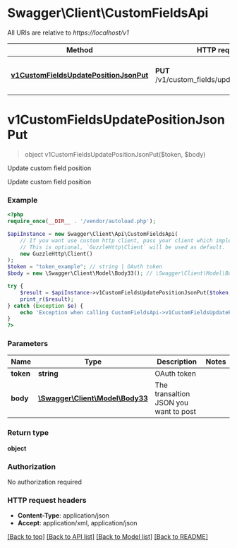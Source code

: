 # Swagger\Client\CustomFieldsApi

All URIs are relative to *https://localhost/v1*

Method | HTTP request | Description
------------- | ------------- | -------------
[**v1CustomFieldsUpdatePositionJsonPut**](CustomFieldsApi.md#v1CustomFieldsUpdatePositionJsonPut) | **PUT** /v1/custom_fields/update_position.json | Update custom field position


# **v1CustomFieldsUpdatePositionJsonPut**
> object v1CustomFieldsUpdatePositionJsonPut($token, $body)

Update custom field position

Update custom field position

### Example
```php
<?php
require_once(__DIR__ . '/vendor/autoload.php');

$apiInstance = new Swagger\Client\Api\CustomFieldsApi(
    // If you want use custom http client, pass your client which implements `GuzzleHttp\ClientInterface`.
    // This is optional, `GuzzleHttp\Client` will be used as default.
    new GuzzleHttp\Client()
);
$token = "token_example"; // string | OAuth token
$body = new \Swagger\Client\Model\Body33(); // \Swagger\Client\Model\Body33 | The transaltion JSON you want to post

try {
    $result = $apiInstance->v1CustomFieldsUpdatePositionJsonPut($token, $body);
    print_r($result);
} catch (Exception $e) {
    echo 'Exception when calling CustomFieldsApi->v1CustomFieldsUpdatePositionJsonPut: ', $e->getMessage(), PHP_EOL;
}
?>
```

### Parameters

Name | Type | Description  | Notes
------------- | ------------- | ------------- | -------------
 **token** | **string**| OAuth token |
 **body** | [**\Swagger\Client\Model\Body33**](../Model/Body33.md)| The transaltion JSON you want to post |

### Return type

**object**

### Authorization

No authorization required

### HTTP request headers

 - **Content-Type**: application/json
 - **Accept**: application/xml, application/json

[[Back to top]](#) [[Back to API list]](../../README.md#documentation-for-api-endpoints) [[Back to Model list]](../../README.md#documentation-for-models) [[Back to README]](../../README.md)

